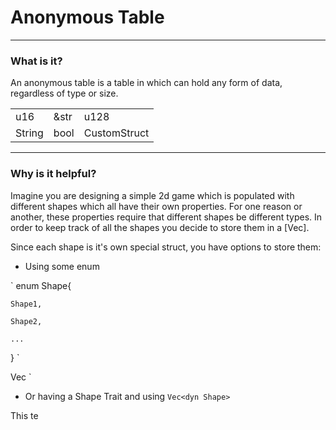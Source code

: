 # Anonymous Table
---
### What is it?
An anonymous table is a table in which can hold any form of data, regardless of type or size. 

|     |     |     |
| --- | --- | --- |
| u16 | &str | u128 |
| String | bool | CustomStruct |
---
### Why is it helpful?
Imagine you are designing a simple 2d game which is populated with different shapes which all have their own properties. For one reason or another, these properties require that different shapes be different types. In order to keep track of all the shapes you decide to store them in a [Vec]. 

Since each shape is it's own special struct, you have options to store them:
- Using some enum

`
enum Shape{

    Shape1,

    Shape2,

    ...

}
`

Vec<Shape>
`
- Or having a Shape Trait and using `Vec<dyn Shape>`

This te
